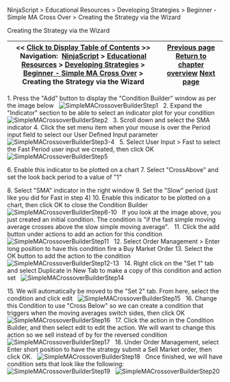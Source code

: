 ﻿
NinjaScript \> Educational Resources \> Developing Strategies \> Beginner \- Simple MA Cross Over \> Creating the Strategy via the Wizard

Creating the Strategy via the Wizard

| \<\< [Click to Display Table of Contents](creating_the_strategy_via_the_.md) \>\> **Navigation:**     [NinjaScript](ninjascript-1.md) \> [Educational Resources](educational_resources-1.md) \> [Developing Strategies](developing_strategies-1.md) \> [Beginner \- Simple MA Cross Over](beginner_-_simple_ma_cross_ove-1.md) \> Creating the Strategy via the Wizard | [Previous page](set_up10-1.md) [Return to chapter overview](beginner_-_simple_ma_cross_ove-1.md) [Next page](creating_the_strategy_via_self-1.md) |
| --- | --- |
1\. Press the "Add" button to display the "Condition Builder" window as per the image below
 
![SimpleMACrossoverBuilderStep1](simplemacrossoverbuilderstep1.png)
 
2\. Expand the "Indicator" section to be able to select an indicator plot for your condition
 
![SimpleMACrossoverBuilderStep2](simplemacrossoverbuilderstep2.png)
 
3\. Scroll down and select the SMA indicator
4\. Click the set menu item when your mouse is over the Period input field to select our User Defined Input parameter
 
![SimpleMACrossoverBuilderStep3-4](simplemacrossoverbuilderstep3-4.png)
 
5\. Select User Input \> Fast to select the Fast Period user input we created, then click OK
 
![SimpleMACrossoverBuilderStep5](simplemacrossoverbuilderstep5.png)
   

6\. Enable this indicator to be plotted on a chart
7\. Select "CrossAbove" and set the look back period to a value of "1"   

8\. Select "SMA" indicator in the right window
9\. Set the "Slow" period (just like you did for Fast in step 4\)
10\. Enable this indicator to be plotted on a chart, then click OK to close the Condition Builder
 
![SimpleMACrossoverBuilderStep6-10](simplemacrossoverbuilderstep6-10.png)
 
If you look at the image above, you just created an initial condition. The condition is "if the fast simple moving average crosses above the slow simple moving average".
 
11\. Click the add button under actions to add an action for this condition
 
![SimpleMACrossoverBuilderStep11](simplemacrossoverbuilderstep11.png)
 
12\. Select Order Management \> Enter long position to have this condition fire a Buy Market Order
13\. Select the OK button to add the action to the condition
 
![SimpleMACrossoverBuilderStep12-13](simplemacrossoverbuilderstep12-13.png)
 
14\. Right click on the "Set 1" tab and select Duplicate in New Tab to make a copy of this condition and action set
 
![SimpleMACrossoverBuilderStep14](simplemacrossoverbuilderstep14.png)
   

15\. We will automatically be moved to the "Set 2" tab. From here, select the condition and click edit
 
![SimpleMACrossoverBuilderStep15](simplemacrossoverbuilderstep15.png)
 
16\. Change this Condition to use "Cross Below" so we can create a condition that triggers when the moving averages switch sides, then click OK
 
![SimpleMACrossoverBuilderStep16](simplemacrossoverbuilderstep16.png)
 
17\. Click the action in the Condition Builder, and then select edit to edit the action. We will want to change this action so we sell instead of by for the reversed condition
 
![SimpleMACrossoverBuilderStep17](simplemacrossoverbuilderstep17.png)
 
18\. Under Order Management, select Enter short position to have the strategy submit a Sell Market order, then click OK.
 
![SimpleMACrossoverBuilderStep18](simplemacrossoverbuilderstep18.png)
 
Once finished, we will have condition sets that look like the following:
 
![SimpleMACrossoverBuilderStep19](simplemacrossoverbuilderstep19.png)
 
![SimpleMACrossoverBuilderStep20](simplemacrossoverbuilderstep20.png)
